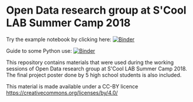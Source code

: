 # Open Data research group at S'Cool LAB Summer Camp 2018

Try the example notebook by clicking here:
[![Binder](https://mybinder.org/badge.svg)](https://mybinder.org/v2/gh/cms-opendata-education/scool-lab-sc18-opendata/master?filepath=Example_notebook.ipynb)

Guide to some Python use:
[![Binder](https://mybinder.org/badge.svg)](https://mybinder.org/v2/gh/cms-opendata-education/scool-lab-sc18-opendata/master?filepath=Guide-to-using-Python.ipynb)

This repository contains materials that were used during the working sessions of Open Data research group at S'Cool LAB Summer Camp 2018. The 
final project poster done by 5 high school students is also included.

This material is made available under a CC-BY licence https://creativecommons.org/licenses/by/4.0/
